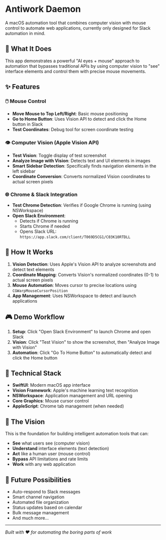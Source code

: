 # Antiwork Daemon

A macOS automation tool that combines computer vision with mouse control to automate web applications, currently only designed for Slack automation in mind.

## 🎯 What It Does

This app demonstrates a powerful "AI eyes + mouse" approach to automation that bypasses traditional APIs by using computer vision to "see" interface elements and control them with precise mouse movements.

## ✨ Features

### 🖱️ Mouse Control
- **Move Mouse to Top Left/Right**: Basic mouse positioning
- **Go to Home Button**: Uses Vision API to detect and click the Home button in Slack
- **Test Coordinates**: Debug tool for screen coordinate testing

### 👁️ Computer Vision (Apple Vision API)
- **Test Vision**: Toggle display of test screenshot
- **Analyze Image with Vision**: Detects text and UI elements in images
- **Smart Sidebar Detection**: Specifically finds navigation elements in the left sidebar
- **Coordinate Conversion**: Converts normalized Vision coordinates to actual screen pixels

### 🌐 Chrome & Slack Integration
- **Test Chrome Detection**: Verifies if Google Chrome is running (using NSWorkspace)
- **Open Slack Environment**: 
  - Detects if Chrome is running
  - Starts Chrome if needed
  - Opens Slack URL: `https://app.slack.com/client/T069D5CG1/C03K10RTDLL`

## 🚀 How It Works

1. **Vision Detection**: Uses Apple's Vision API to analyze screenshots and detect text elements
2. **Coordinate Mapping**: Converts Vision's normalized coordinates (0-1) to actual screen pixels
3. **Mouse Automation**: Moves cursor to precise locations using `CGWarpMouseCursorPosition`
4. **App Management**: Uses NSWorkspace to detect and launch applications

## 🎮 Demo Workflow

1. **Setup**: Click "Open Slack Environment" to launch Chrome and open Slack
2. **Vision**: Click "Test Vision" to show the screenshot, then "Analyze Image with Vision"
3. **Automation**: Click "Go To Home Button" to automatically detect and click the Home button

## 🔧 Technical Stack

- **SwiftUI**: Modern macOS app interface
- **Vision Framework**: Apple's machine learning text recognition
- **NSWorkspace**: Application management and URL opening
- **Core Graphics**: Mouse cursor control
- **AppleScript**: Chrome tab management (when needed)

## 🎯 The Vision

This is the foundation for building intelligent automation tools that can:
- **See** what users see (computer vision)
- **Understand** interface elements (text detection)
- **Act** like a human user (mouse control)
- **Bypass** API limitations and rate limits
- **Work** with any web application

## 🚀 Future Possibilities

- Auto-respond to Slack messages
- Smart channel navigation
- Automated file organization
- Status updates based on calendar
- Bulk message management
- And much more...

---

*Built with ❤️ for automating the boring parts of work*